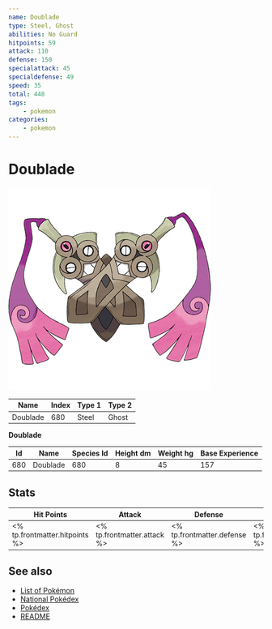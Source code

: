 ```yaml
---
name: Doublade
type: Steel, Ghost
abilities: No Guard
hitpoints: 59
attack: 110
defense: 150
specialattack: 45
specialdefense: 49
speed: 35
total: 448
tags:
    - pokemon
categories:
    - pokemon
---
```


# Doublade


![Doublade](images/680.png)

| **Name** | **Index** | **Type 1** | **Type 2** |
|----|----|----|----|
| Doublade | 680 | Steel | Ghost  |

**Doublade** 




| **Id** | **Name** | **Species Id** | **Height dm** | **Weight hg** | **Base Experience** |
|--------|----------|----------------|------------|------------|---------------------|
| 680 | Doublade | 680 | 8 | 45 | 157 |



## Stats

| **Hit Points** | **Attack** | **Defense** | **Special Attack** | **Special Defense** | **Speed** | **Total** |
|----------------|------------|-------------|--------------------|---------------------|-----------|-----------|
| <% tp.frontmatter.hitpoints %> | <% tp.frontmatter.attack %> | <% tp.frontmatter.defense %> | <% tp.frontmatter.specialattack %> | <% tp.frontmatter.specialdefense %> | <% tp.frontmatter.speed %> | <% tp.frontmatter.total %> |

## See also

- [List of Pokémon](../pokemon.md)
- [National Pokédex](../national_pokedex.md)
- [Pokédex](../pokedex.md)
- [README](../README.md)
